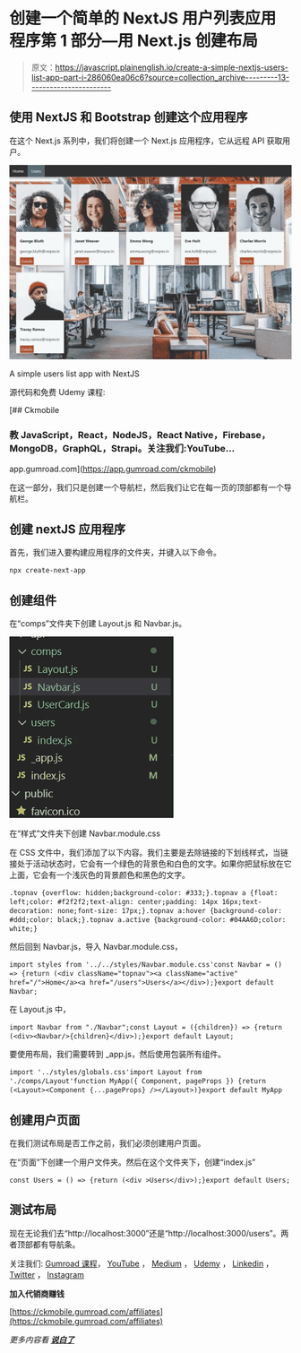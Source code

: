# 创建一个简单的 NextJS 用户列表应用程序第 1 部分—用 Next.js 创建布局

> 原文：<https://javascript.plainenglish.io/create-a-simple-nextjs-users-list-app-part-i-286060ea06c6?source=collection_archive---------13----------------------->

## 使用 NextJS 和 Bootstrap 创建这个应用程序

在这个 Next.js 系列中，我们将创建一个 Next.js 应用程序，它从远程 API 获取用户。

![](img/6770e2c79840331c2a2f4e96832376d4.png)

A simple users list app with NextJS

源代码和免费 Udemy 课程:

[](https://app.gumroad.com/ckmobile) [## Ckmobile

### 教 JavaScript，React，NodeJS，React Native，Firebase，MongoDB，GraphQL，Strapi。关注我们:YouTube…

app.gumroad.com](https://app.gumroad.com/ckmobile) 

在这一部分，我们只是创建一个导航栏，然后我们让它在每一页的顶部都有一个导航栏。

## 创建 nextJS 应用程序

首先，我们进入要构建应用程序的文件夹，并键入以下命令。

```
npx create-next-app
```

## 创建组件

在“comps”文件夹下创建 Layout.js 和 Navbar.js。

![](img/a04aad999c7d1f5856e737be096cec03.png)

在“样式”文件夹下创建 Navbar.module.css

在 CSS 文件中，我们添加了以下内容。我们主要是去除链接的下划线样式，当链接处于活动状态时，它会有一个绿色的背景色和白色的文字。如果你把鼠标放在它上面，它会有一个浅灰色的背景颜色和黑色的文字。

```
.topnav {overflow: hidden;background-color: #333;}.topnav a {float: left;color: #f2f2f2;text-align: center;padding: 14px 16px;text-decoration: none;font-size: 17px;}.topnav a:hover {background-color: #ddd;color: black;}.topnav a.active {background-color: #04AA6D;color: white;}
```

然后回到 Navbar.js，导入 Navbar.module.css，

```
import styles from '../../styles/Navbar.module.css'const Navbar = () => {return (<div className="topnav"><a className="active" href="/">Home</a><a href="/users">Users</a></div>);}export default Navbar;
```

在 Layout.js 中，

```
import Navbar from "./Navbar";const Layout = ({children}) => {return (<div><Navbar/>{children}</div>);}export default Layout;
```

要使用布局，我们需要转到 _app.js，然后使用<layout>包装所有组件。</layout>

```
import '../styles/globals.css'import Layout from './comps/Layout'function MyApp({ Component, pageProps }) {return (<Layout><Component {...pageProps} /></Layout>)}export default MyApp
```

## 创建用户页面

在我们测试布局是否工作之前，我们必须创建用户页面。

在“页面”下创建一个用户文件夹。然后在这个文件夹下，创建“index.js”

```
const Users = () => {return (<div >Users</div>);}export default Users;
```

## 测试布局

现在无论我们去“http://localhost:3000”还是“http://localhost:3000/users”。两者顶部都有导航条。

关注我们: [Gumroad 课程](https://app.gumroad.com/ckmobile)， [YouTube](https://www.youtube.com/channel/UCu4-4FnutvSHVo9WHvq80Ww?sub_confirmation=1) ， [Medium](https://ckmobile.medium.com/) ， [Udemy](https://www.udemy.com/user/cyruschan2/) ， [Linkedin](https://www.linkedin.com/company/ckmobi/) ， [Twitter](https://twitter.com/ckmobilejavasc1) ， [Instagram](https://www.instagram.com/ckmobile8050)

**加入代销商赚钱**

[https://ckmobile.gumroad.com/affiliates](https://ckmobile.gumroad.com/affiliates)

*更多内容看* [***说白了***](http://plainenglish.io/)